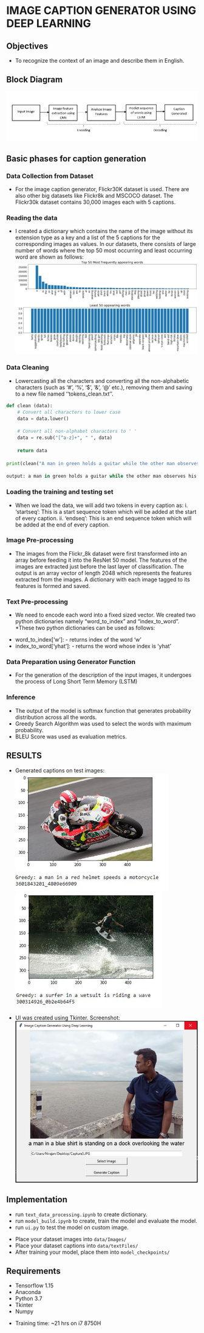 # IMAGE CAPTION GENERATOR USING DEEP LEARNING

## Objectives
* To recognize the context of an image and describe them in English.

## Block Diagram
![](images/systemdiagram.png)

## Basic phases for caption generation

### Data Collection from Dataset
* For the image caption generator, Flickr30K dataset is used. There are also other big datasets like Flickr8k and MSCOCO dataset. The Flickr30k dataset contains 30,000 images each with 5 captions.

### Reading the data
* I created a dictionary which contains the name of the image without its extension type as a key and a list of the 5 captions for the corresponding images as values. In our datasets, there consists of large number of words where the top 50 most occurring and least occurring word are shown as follows:
![](images/words.jpg)

### Data Cleaning
* Lowercasting all the characters and converting all the non-alphabetic characters (such as ‘#’, ‘%’, ‘$’, ‘&’, ‘@’ etc.), removing them and saving to a new file named ‘‘tokens_clean.txt’’. 
```python
def clean (data):
    # Convert all characters to lower case
    data = data.lower()

    # Convert all non-alphabet characters to ' '
    data = re.sub("[^a-z]+", " ", data)

    return data
	
print(clean("A man in green holds a guitar while the other man observes his shirt ."))

output: a man in green holds a guitar while the other man observes his shirt
```

### Loading the training and testing set
* When we load the data, we will add two tokens in every caption as:
i. ‘startseq’: This is a start sequence token which will be added at the start of every
caption.
ii. ‘endseq’: This is an end sequence token which will be added at the end of every
caption.

### Image Pre-processing
* The images from the Flickr_8k dataset were first transformed into an array before feeding it into the ResNet 50 model. The features of the images are extracted just before the last layer of classification. The output is an array vector of length 2048 which represents the features extracted from the images. A dictionary with each image tagged to its features is formed and saved. 

### Text Pre-processing
* We need to encode each word into a fixed sized vector. We created two python dictionaries namely “word_to_index” and “index_to_word”.
*These two python dictionaries can be used as follows:
- word_to_index[‘w’]: - returns index of the word ‘w’
- index_to_word[‘yhat’]: - returns the word whose index is ‘yhat’

### Data Preparation using Generator Function
* For the generation of the description of the input images, it undergoes the process of Long Short Term Memory (LSTM)

### Inference
* The output of the model is softmax function that generates probability distribution across all the words.
* Greedy Search Algorithm was used to select the words with maximum probability.
* BLEU Score was used as evaluation metrics.

## RESULTS
* Generated captions on test images:
![](images/caption3.jpg)
![](images/caption4.jpg)

* UI was created using Tkinter. Screenshot:
![](images/ui.jpg)


## Implementation
- run ```text_data_processing.ipynb``` to create dictionary.
- run ```model_build.ipynb``` to create, train the model and evaluate the model.
- run ```ui.py``` to test the model on custom image.

* Place your dataset images into ```data/Images/```
* Place your dataset captions into ```data/textFiles/```
* After training your model, place them into ```model_checkpoints/```

## Requirements
- Tensorflow 1.15
- Anaconda
- Python 3.7
- Tkinter
- Numpy

* Training time: ~21 hrs on i7 8750H
